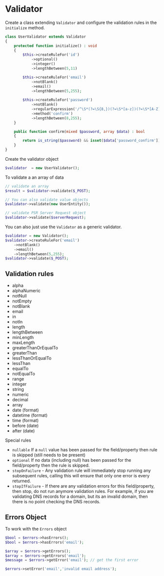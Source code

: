 # Validator

Create a class extending `Validator` and configure the validation rules in the `initialize` method.

```php
class UserValidator extends Validator
{
    protected function initialize() : void 
    {
        $this->createRuleFor('id')
            ->optional() 
            ->integer() 
            ->lengthBetween(5,11)

        $this->createRuleFor('email')
            ->notBlank()
            ->email()
            ->lengthBetween(5,255);
        
        $this->createRuleFor('password')
            ->notBlank()
            ->regularExpression('/^\S*(?=\S{8,})(?=\S*[a-z])(?=\S*[A-Z])(?=\S*[\d])\S*$/');
            ->method('confirm')
            ->lengthBetween(8,255);
    }

    public function confirm(mixed $password, array $data) : bool 
    {
        return is_string($password) && isset($data['password_confirm']) && $password === $data['password_confirm'];
    }
}
```

Create the validator object

```php
$validator  = new UserValidator();
```

To validate a an array of data

```php
// validate an array
$result = $validator->validate($_POST);

// You can also validate value objects
$validator->validate(new UserEntity());

// validate PSR Server Request object
$validator->validate($serverRequest);
```

You can also just use the `Validator` as a generic validator.

```php
$validator = new Validator();
$validator->createRuleFor('email')
    ->notBlank()
    ->email()
    ->lengthBetween(5,255);
$validator->validate($_POST);
```


## Validation rules

- alpha
- alphaNumeric
- notNull
- notEmpty
- notBlank
- email
- in
- notIn
- length
- lengthBetween
- minLength
- maxLength
- greaterThanOrEqualTo
- greaterThan
- lessThanOrEqualTo
- lessThan
- equalTo
- notEqualTo
- range
- integer
- string
- numeric
- decimal
- array
- date (format)
- datetime (format)
- time (format)
- before (date)
- after  (date)

Special rules

- `nullable` If a `null` value has been passed for the field/property then rule is skipped (still needs to be present)
- `optional` If no data (including null) has been passed for the field/property then the rule is skipped.
- `stopOnFailure` - Any validation rule will immediately stop running any subsequent rules, calling this will ensure that only one error is every returned.
- `stopIfFailure` - If there are any validation errors for this field/property, then stop, do not run anymore validation rules. For example, if you are validating DNS records for a domain, but its an invalid domain, then there is no point checking the DNS records.


## Errors Object

To work with the `Errors` object

```php
$bool = $errors->hasErrors();
$bool = $errors->hasErrors('email');

$array = $errors->getErrors();
$array = $errors->getErrors('email');
$message = $errors->getError('email'); // get the first error

$errors->setError('email','invalid email address');
```
